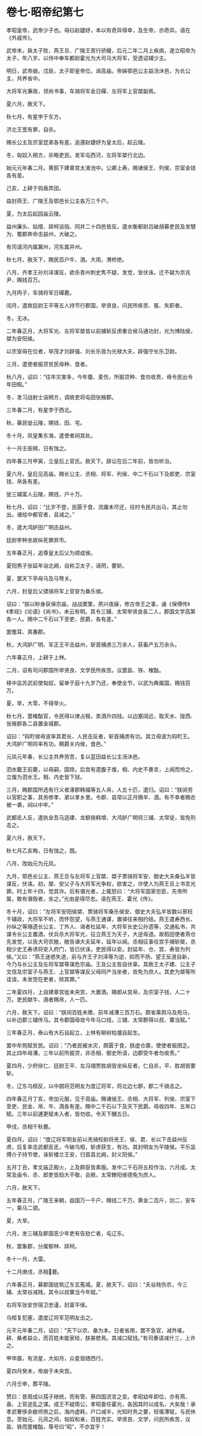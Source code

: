 # 卷七·昭帝纪第七

孝昭皇帝，武帝少子也。母曰赵婕妤，本以有奇异得幸，及生帝，亦奇异。语在《外戚传》。

武帝末，戾太子败，燕王旦、广陵王胥行骄嫚，后元二年二月上疾病，遂立昭帝为太子，年八岁。以侍中奉车都尉霍光为大司马大将军，受遗诏辅少主。

明日，武帝崩。戊辰，太子即皇帝位，谒高庙。帝姊鄂邑公主益汤沐邑，为长公主，共养省中。

大将军光秉政，领尚书事，车骑将军金日磾、左将军上官桀副焉。

夏六月，赦天下。

秋七月，有星孛于东方。

济北王宽有罪，自杀。

赐长公主及宗室昆弟各有差。追遵赵婕妤为皇太后，起云陵。

冬，匈奴入朔方，杀略吏民。发军屯西河，左将军桀行北边。

始元元年春二月，黄鹄下建章宫太液池中。公卿上寿。赐诸侯王、列侯、宗室金钱各有差。

己亥，上耕于钩盾弄田。

益封燕王、广陵王及鄂邑长公主各万三千户。

夏，为太后起园庙云陵。

益州廉头、姑缯、牂柯谈指、同并二十四邑皆反。遣水衡都尉吕破胡募吏民及发犍为、蜀郡奔命击益州，大破之。

有司请河内属冀州，河东属并州。

秋七月，赦天下，赐民百户牛、酒。大雨，渭桥绝。

八月，齐孝王孙刘泽谋反，欲杀青州刺史隽不疑，发觉，皆伏诛。迁不疑为京兆尹，赐钱百万。

九月丙子，车骑将军日磾薨。

闰月，遣故廷尉王平等五人持节行郡国，举贤良，问民所疾苦、冤、失职者。

冬，无冰。

二年春正月，大将军光、左将军桀皆以前捕斩反虏重合侯马通功封，光为博陆侯，桀为安阳侯。

以宗室毋在位者，举茂才刘辟强、刘长乐皆为光禄大夫，辟强守长乐卫尉。

三月，遣使者振贷贫民毋种、食者。

秋八月，诏曰：“往年灾害多，今年蚕、麦伤，所振贷种、食勿收责，毋令民出令年田租。”

冬，发习战射士诣朔方，调故吏将屯田张掖郡。

三年春二月，有星孛于西北。

秋，募民徙云陵，赐钱、田、宅。

冬十月，凤皇集东海，遣使者祠其处。

十一月壬辰朔，日有蚀之。

四年春三月甲寅，立皇后上官氏。赦天下。辞讼在后二年前，皆勿听治。

夏六月，皇后见高庙。赐长公主、丞相、将军、列侯、中二千石以下及郎吏、宗室钱、帛各有差。

徙三辅富人云陵，赐钱，户十万。

秋七月，诏曰：“比岁不登，民匮于食，流庸未尽还，往时令民共出马，其止勿出。诸给中都官者，且减之。”

冬，遣大鸿胪田广明击益州。

廷尉李种坐故纵死罪弃市。

五年春正月，追尊皇太后父为顺成侯。

夏阳男子张延年诣北阙，自称卫太子，诬罔，要斩。

夏，罢天下亭母马及马弩关。

六月，封皇后父骠骑将军上官安为桑乐侯。

诏曰：“朕以眇身获保宗庙，战战栗栗，夙兴夜寐，修古帝王之事，诵《保傅传》《孝经》《论语》《尚书》，未云有明。其令三辅、太常举贤良各二人，郡国文学高第各一人。赐中二千石以下至吏、民爵，各有差。”

罢儋耳、真番郡。

秋，大鸿胪广明、军正王平击益州，斩首捕虏三万余人，获畜产五万余头。

六年春正月，上耕于上林。

二月，诏有司问郡国所举贤良、文学民所疾苦。议罢盐、铁、榷酤。

栘中监苏武前使匈奴，留单于庭十九岁乃还，奉使全节，以武为典属国，赐钱百万。

夏，旱，大雩，不得举火。

秋七月，罢榷酤官，令民得以律占租，卖酒升四钱。以边塞阔远，取天水、陇西、张掖郡各二县置金城郡。

诏曰：“钩町侯毋波率其君长、人民击反者，斩首捕虏有功。其立毋波为钩町王。大鸿胪广明将率有功，赐爵关内侯，食邑。”

元凤元年春，长公主共养劳苦，复以蓝田益长公主汤沐邑。

泗水戴王前薨，以毋嗣，国除。后宫有遗腹子煖，相、内史不奏言，上闻而怜之，立煖为泗水王。相、内史皆下狱。

三月，赐郡国所选有行义者涿郡韩福等五人帛，人五十匹，遣归。诏曰：“朕闵劳以官职之事，其务修孝、弟以孝乡里。令郡、县常以正月赐羊、酒。有不幸者赐衣被一袭，祠以中牢。”

武都氐人反，遣执金吾马适建、龙额侯韩增、大鸿胪广明将三辅、太常徒，皆免刑击之。

夏六月，赦天下。

秋七月乙亥晦，日有蚀之，既。

八月，改始元为元凤。

九月，鄂邑长公主、燕王旦与左将军上官桀、桀子票骑将军安、御史大夫桑弘羊皆谋反，伏诛。初，桀、安父子与大将军光争权，欲害之，诈使人为燕王旦上书言光罪。时上年十四，觉其诈。后有谮光者，上辄怒曰：“大将军国家忠臣，先帝所属，敢有谮毁者，坐之。”光由是得尽忠。语在燕王、霍光《传》。

冬十月，诏曰：“左将军安阳侯桀、票骑将军桑乐侯安、御史大夫弘羊皆数以邪枉干辅政，大将军不听，而怀怨望，与燕王通谋，置驿往来相约结。燕王遣寿西长、孙纵之等赂遗长公主、丁外人、谒者杜延年、大将军长史公孙遗等，交通私书，共谋令长公主置酒，伏兵杀大将军光，征立燕王为天子，大逆毋道。故稻田使者燕仓先发觉，以告大司农敞，敞告谏大夫延年，延年以闻。丞相征事任宫手捕斩桀，丞相少史王寿诱将安入府门，皆已伏诛，吏民得以安。封延年、仓、宫、寿皆为列侯。”又曰：“燕王迷惑失道，前与齐王子刘泽等为逆，抑而不扬，望王反道自新，今乃与长公主及左将军桀等谋危宗庙。王及公主皆自伏辜。其赦王太子建、公主子文信及宗室子与燕王、上官桀等谋反父母同产当坐者，皆免为庶人。其吏为桀等所诖误，未发觉在吏者，除其罪。”

二年夏四月，上自建章宫徙未央宫，大置酒。赐郎从宫帛，及宗室子钱，人二十万。吏民献牛、酒者赐帛，人一匹。

六月，赦天下。诏曰：“朕闵百姓未赡，前年减漕三百万石。颇省乘舆马及苑马，以补边郡三辅传马。其令郡国毋敛今年马口钱，三辅、太常郡得以叔、粟当赋。”

三年春正月，泰山有大石自起立，上林有柳树枯僵自起生。

罢中牟苑赋贫民。诏曰：“乃者民被水灾，颇匮于食，朕虚仓廪，使使者振困乏。其止四年毋漕。三年以前所振贷，非丞相、御史所请，边郡受牛者勿收责。”

夏四月，少府徐仁、廷尉王平、左冯翊贾胜胡皆坐纵反者，仁自杀，平、胜胡皆要斩。

冬，辽东乌桓反，以中朗将范明友为度辽将军，将北边七郡，郡二千骑击之。

四年春正月丁亥，帝加元服，见于高庙。赐诸侯王、丞相、大将军、列侯、宗室下至吏、民金、帛、牛、酒各有差。赐中二千石以下及天下民爵。毋收四年、五年口赋。三年以前逋更赋未入者，皆勿收。令天下酺五日。

甲戌，丞相千秋薨。

夏四月，诏曰：“度辽将军明友前以羌骑校尉将羌王、侯、君、长以下击益州反虏，后复率击武都反氐，今破乌桓，斩虏获生，有功。其封明友为平陵侯。平乐监傅介子持节使，诛斩楼兰王安，归首县北阙，封义阳侯。”

五月丁丑，孝文庙正殿火，上及群臣皆素服。发中二千石将五校作治，六月成。太常及庙令、丞、郎吏皆劾大不敬，会赦，太常轑阳侯德免为庶人。

六月，赦天下。

五年春正月，广陵王来朝，益国万一千户，赐钱二千万，黄金二百斤，剑二，安车一，乘马二驷。

夏，大旱。

六月，发三辅及郡国恶少年吏有告劾亡者，屯辽东。

秋，罢象郡，分属郁林、牂柯。

冬十一月，大雷。

十二月庚戌，丞相薨。

六年春正月，募郡国徒筑辽东玄菟城。夏，赦天下。诏曰：“夫谷贱伤农，今三辅、太常谷减贱，其令以叔粟当今年赋。”

右将军张安世宿卫忠谨，封富平侯。

乌桓复犯塞，遣度辽将军范明友击之。

元平元年春二月，诏曰：“天下以农、桑为本。日者省用，罢不急官，减外徭，耕、桑者益众，而百姓未能家给，朕甚愍焉。其减口赋钱。”有司奏请减什三，上许之。

甲申晨，有流星，大如月，众星皆随西行。

夏四月癸未，帝崩于未央宫。

六月壬申，葬平陵。

赞曰：昔周成以孺子继统，而有管、蔡四国流言之变。孝昭幼年即位，亦有燕、盍、上官逆乱之谋。成王不疑周公，孝昭委任霍光，各因其时以成名，大矣哉！承孝武奢侈余敝师旅之后，海内虚耗，户口减半，光知时务之要，轻徭薄赋，与民休息。至始元、元凤之间，匈奴和亲，百姓充实。举贤良、文学，问民所疾苦，议盐、铁而罢榷酤，尊号曰“昭”，不亦宜乎！
